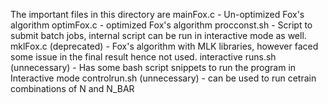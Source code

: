 The important files in this directory are 
mainFox.c - Un-optimized Fox's algorithm
optimFox.c - optimized Fox's algorithm
procconst.sh - Script to submit batch jobs, internal script can be run in interactive mode as well.
mklFox.c (deprecated) - Fox's algorithm with MLK libraries, however faced some issue in the final result hence not used.
interactive runs.sh (unnecessary) - Has some bash script snippets to run the program in Interactive mode
controlrun.sh (unnecessary) - can be used to run cetrain combinations of N and N_BAR 
